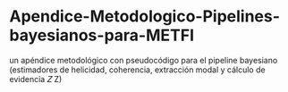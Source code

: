 # Apendice-Metodologico-Pipelines-bayesianos-para-METFI
un apéndice metodológico con pseudocódigo para el pipeline bayesiano (estimadores de helicidad, coherencia, extracción modal y cálculo de evidencia  𝑍 Z)
